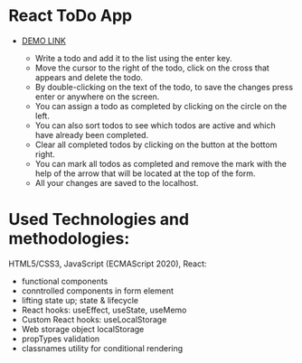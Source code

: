 # React ToDo App
- [DEMO LINK](https://DarMatt.github.io/react_todo-app/)

    - Write a todo and add it to the list using the enter key.
    - Move the cursor to the right of the todo, click on the cross that appears and delete the todo.
    - By double-clicking on the text of the todo, to save the changes press enter or anywhere on the screen.
    - You can assign a todo as completed by clicking on the circle on the left.
    - You can also sort todos to see which todos are active and which have already been completed.
    - Clear all completed todos by clicking on the button at the bottom right.
    - You can mark all todos as completed and remove the mark with the help of the arrow that will be located at the top of the form.
    - All your changes are saved to the localhost.

# Used Technologies and methodologies:
  HTML5/CSS3, JavaScript (ECMAScript 2020), React:

 - functional components
 - conntrolled components in form element
 - lifting state up; state & lifecycle
 - React hooks: useEffect, useState, useMemo
 - Custom React hooks: useLocalStorage
 - Web storage object localStorage
 - propTypes validation
 - classnames utility for conditional rendering
